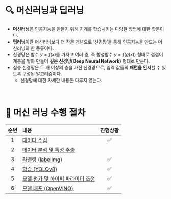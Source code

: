 # ****🔍**** 머신러닝과 딥러닝

- **머신러닝**은 인공지능을 만들기 위해 기계를 학습시키는 다양한 방법에 대한 학문이다.
- **딥러닝**이란 머신러닝보다 더 작은 개념으로 ‘신경망’을 통해 인공지능을 만드는 머신러닝의 한 종류이다.
- 신경망은 함수 $y=f(x)$를 가지고 여러 층, 즉 합성함수 $y=f(g(x))$ 형태로 겹겹이 계층을 쌓아 만들어 **깊은 신경망(Deep Neural Network)** 형태로 만든다.
- 심층 신경망은 두 개 이상의 층을 가진 신경망으로, 입력 값들의 **패턴을 인지**할 수 있도록 구성된 알고리즘이다.
    - 신경망에 대한 자세한 내용은 다루지 않는다.

&nbsp;

# 🚀 머신 러닝 수행 절차

<div align="center">

|순번|내용|진행상황|
|:---:|:---|:---:|
|1|[데이터 수집](./list/data_collection.md)|✅|
|2|[데이터 분석 및 특성 추출](./list/data_analysis.md)||
|3|[라벨링 (labelImg)](./1_labeling/README.md)|✅|
|4|[학습 (YOLOv8)](./2_train/README.md)|✅|
|5|[모델 평가 및 하이퍼 파라미터 조정](./list/model_evaluation.md)|✅|
|6|[모델 배포 (OpenVINO)](./3_detect/README.md)|✅|

</div>